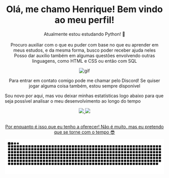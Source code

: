 <html>
<h1 align="center"> Olá, me chamo Henrique! Bem vindo ao meu perfil! </h1>

<body>
<p align="center"> 
Atualmente estou estudando Python! 🐍 <br> <br>
Procuro auxiliar com o que eu puder com base no que eu aprender em meus estudos, e da mesma forma, busco poder receber ajuda neles <br>
Posso dar auxilio também em algumas questões envolvendo outras linguagens, como HTML e CSS ou então com SQL
</p>

<p align="center">
<img src="https://media.tenor.com/yheo1GGu3FwAAAAd/rick-roll-rick-ashley.gif" alt="gif" height="500">
</p>
                                                                                                                                 
<p align="center">
Para entrar em contato comigo pode me chamar pelo Discord! Se quiser jogar alguma coisa também, estou sempre disponível
</p>

<p>Sou novo por aqui, mas vou deixar minhas estatísticas logo abaixo para que seja possível analisar o meu desenvolvimento ao longo do tempo </p>

<div align="center">
<a href="https://github.com/Osodnil">
<img height="150em" src="https://github-readme-stats.vercel.app/api/top-langs/?username=Osodnil&layout=compact&langs_count=7&theme=dracula"/>
<img height="150em" src="https://github-readme-stats.vercel.app/api?username=Osodnil&show_icons=true&theme=dracula&include_all_commits=true&count_private=true"/>
</div>

<p align="center">
<br> Por enquanto é isso que eu tenho a oferecer! Não é muito, mas eu pretendo que se torne com o tempo 😎
</p>

![Snake animation](https://github.com/ellen2121/ellen2121/blob/output/github-contribution-grid-snake.svg)
  
</body>
</html>
